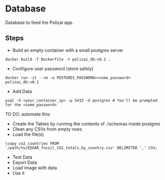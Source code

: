 # Database

Database to feed the Polizai app.

## Steps
- Build an empty container with a small postgres server
```
docker build -f Dockerfile -t polizai_db:v0.1 .
```
- Configure user password (store safely)
```
docker run -it --rm -e POSTGRES_PASSWORD=<some_password> polizai_db:v0.1
```
- Add Data
```
psql -h <your_container_ip> -p 5432 -U postgres # You'll be prompted for the <some_password>
```
TO DO: automate this:
  - Create the Tables by running the contents of ./schemas inside postgres
  - Clean any CSVs from empty rows
  - Load the file(s)
```
\copy co2_countries FROM '/path/to/EDGAR_fossil_CO2_totals_by_country.csv' DELIMITER ',' CSV;
```

- Test Data
- Export Data
- Load image with data
- Use it
